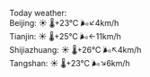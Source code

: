 Today weather:  
Beijing: ☀️   🌡️+23°C 🌬️↙4km/h  
Tianjin: ☀️   🌡️+25°C 🌬️←11km/h  
Shijiazhuang: ☀️   🌡️+26°C 🌬️↖4km/h  
Tangshan: ☀️   🌡️+23°C 🌬️↘6km/h  
